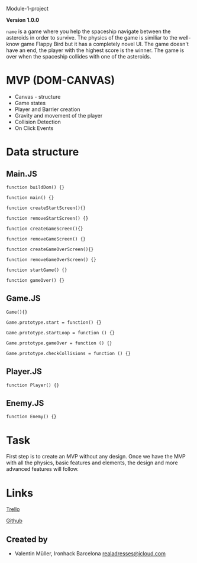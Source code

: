 Module-1-project

**Version 1.0.0**

`name` is a game where you help the spaceship navigate between the asteroids in order to survive. The physics of the game is similiar to the well-know game Flappy Bird but it has a completely novel UI. The game doesn't have an end, the player with the highest score is the winner. The game is over when the spaceship collides with one of the asteroids.

# MVP (DOM-CANVAS)

- Canvas - structure
- Game states
- Player and Barrier creation
- Gravity and movement of the player
- Collision Detection
- On Click Events

# Data structure

## Main.JS
```
function buildDom() {}

function main() {}

function createStartScreen(){}

function removeStartScreen() {}

function createGameScreen(){}

function removeGameScreen() {}

function createGameOverScreen(){}

function removeGameOverScreen() {}

function startGame() {}

function gameOver() {}

```

## Game.JS
```
Game(){}

Game.prototype.start = function() {}

Game.prototype.startLoop = function () {}

Game.prototype.gameOver = function () {}

Game.prototype.checkCollisions = function () {}
```

## Player.JS
```
function Player() {}
```

## Enemy.JS
```
function Enemy() {}
```

# Task

First step is to create an MVP without any design. Once we have the MVP with all the physics, basic features and elements, the design and more advanced features will follow.

# Links
[Trello](https://trello.com/invite/b/BoTPuzrG/8366c2de013c19e207db57b965af7f40/1-project-ironhack)

[Github](https://github.com/valentin-muller) 


## Created by 
- Valentin Müller, Ironhack Barcelona <realadresses@icloud.com>